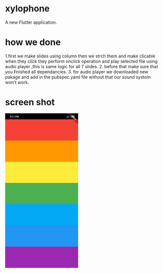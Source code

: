 # xylophone

A new Flutter application.



# how we done 
1.first we make slides using column 
then we strch them and make clicable when they click they perform onclick operation
and play selected file using audio player ,this is same logic for all 7 slides.
2. before that make sure that you finished all dependancies. 
3. for audio player we downloaded new pakage and add in the pubspec.yaml file 
without that our sound systom won't work.

# screen shot
<img src="xylophone/Screenshot.jpg" height= "500">

